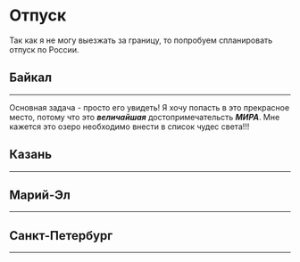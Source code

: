 # Отпуск
Так как я не могу выезжать за границу, то попробуем спланировать отпуск по России.

## Байкал 
___
Основная задача - просто его увидеть! Я хочу попасть в это прекрасное место, потому что это ***величайшая*** достопримечательсть ***МИРА***. Мне кажется это озеро необходимо внести в список чудес света!!! 

## Казань
___

## Марий-Эл
___

## Санкт-Петербург
___
